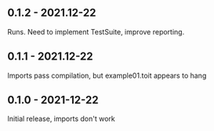 ## 0.1.2 - 2021.12-22
Runs.  Need to implement TestSuite, improve reporting.

## 0.1.1 - 2021.12-22
Imports pass compilation, but example01.toit appears to hang

## 0.1.0 - 2021-12-22
Initial release, imports don't work

